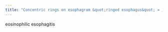 ```yaml
---
title: "Concentric rings on esophagram &quot;ringed esophagus&quot; = ______"
---
```

eosinophilic esophagitis

